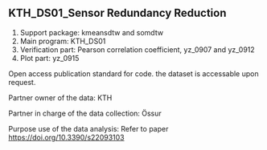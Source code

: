 ## KTH_DS01_Sensor Redundancy Reduction
1. Support package: kmeansdtw and somdtw
2. Main program: KTH_DS01
3. Verification part: Pearson correlation coefficient, yz_0907 and yz_0912
4. Plot part: yz_0915

Open access publication standard for code. the dataset is accessable upon request.

Partner owner of the data: KTH

Partner in charge of the data collection: Össur

Purpose use of the data analysis: Refer to paper https://doi.org/10.3390/s22093103
